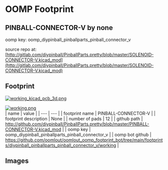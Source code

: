 # OOMP Footprint  
## PINBALL-CONNECTOR-V  by none  
  
oomp key: oomp_diypinball_pinballparts_pinball_connector_v  
  
source repo at: [http://gitlab.com/diypinball/PinballParts.pretty/blob/master/SOLENOID-CONNECTOR-V.kicad_mod](http://gitlab.com/diypinball/PinballParts.pretty/blob/master/SOLENOID-CONNECTOR-V.kicad_mod)  
## Footprint  
  
[![working_kicad_pcb_3d.png](working_kicad_pcb_3d_600.png)](working_kicad_pcb_3d.png)  
  
[![working.png](working_600.png)](working.png)  
| name | value | 
| --- | --- | 
| footprint name | PINBALL-CONNECTOR-V | 
| footprint description | None | 
| number of pads | 12 | 
| github path | http://github.com/diypinball/PinballParts.pretty/blob/master/PINBALL-CONNECTOR-V.kicad_mod | 
| oomp key | oomp_diypinball_pinballparts_pinball_connector_v | 
| oomp bot github | https://github.com/oomlout/oomlout_oomp_footprint_bot/tree/main/footprints/diypinball_pinballparts_pinball_connector_v/working | 
## Images  
